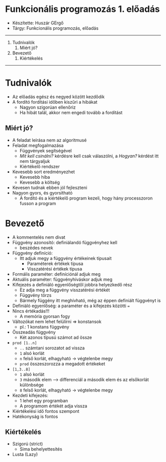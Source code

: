 # Funkcionális programozás 1. előadás
- Készítette: Huszár GErgő
- Tárgy: Funkcionális programozás, előadás

---
1. Tudnivalók
   1. Miért jó?
2. Bevezető
   1. Kiértékelés
---
# Tudnivalók
- Az előadás egész és negyed között kezdődik
- A fordító fordítási időben kiszűri a hibákat
  - Nagyon szigorúan ellenőriz
  - Ha hibát talál, akkor nem engedi tovább a fordítást
## Miért jó?
- A feladat leírása nem az algoritmusé
- Feladat megfogalmazása
  - Függvények segítségével
  - *Mit kell csinálni?* kérdésre kell csak válaszólni, a *Hogyan?* kérdést itt nem tárgyaljuk
  - Kiértékelő rendszer
- Kevesebb sort eredményezhet
  - Kevesebb hiba
  - Kevesebb a költség
- Kevesen tudnak ebben jól fejleszteni
- Nagyon gyors, és gyorsítható
  - A fordító és a kiértékelő program kezeli, hogy hány processzoron fusson a program
# Bevezető
- A kommentelés nem divat
- Függvény azonosító: definiálandó függvényhez kell
  - beszédes nevek
- Függvény definíció:
  - Itt adjuk megy a függvény értékeinek típusait
    - Paraméterek értékek típusa
    - Visszatérési értékek típusa
- Formális paraméter: definíciónál adjuk meg
- Aktuális paraméter: függvényhíváskor adjuk meg
- Kifejezés a definiáló egyenlőségtől jobbra helyezkedő rész
  - Ez adja meg a függvény visszatérési értékét
  - Függvény törzs
  - Bármely függény itt meghívható, még az éppen definiált függvényt is
- Definiáló egyenlőség: a paraméter és a kifejezés közötti `=`
- Nincs értékadás!!!
  - A memória gyorsan fogy
- Változókat nem lehet felülírni => konstansok
  - pl.: 1 konstans függvény
- Összeadás függvény
  - Két azonos típusú számot ad össze
- `prod [1..n]`
  - `..` számtani sorozatot ad vissza
  - `1` alsó korlát
  - `n` felső korlát, elhagyható -> végtelenbe megy
  - `prod` összeszorozza a megadott értékeket
- `[1,3..8]`
  - `1` alsó korlát
  - `3` második elem --> differenciál a második elem és az elsőkorlát különbsége
  - `8` felső korlát, elhagyható -> végtelenbe megy
- Kezdeti kifejezés:
  - 1 lehet egy programban
  - A programom értékét adja vissza
- Kiértékelési idő fontos szempont
- Hatékonyság is fontos
## Kiértékelés
- Szigorú (strict)
  - Sima behelyettesítés
- Lusta (Lazy)
